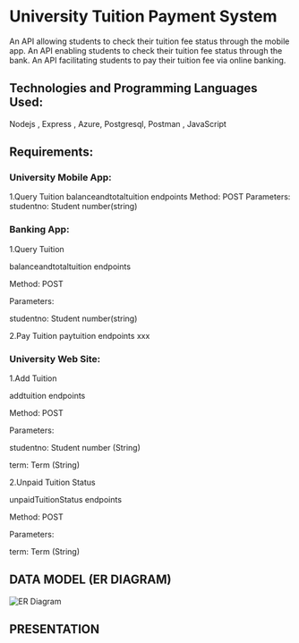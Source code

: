 # University Tuition Payment System
An API allowing students to check their tuition fee status through the mobile app.
An API enabling students to check their tuition fee status through the bank.
An API facilitating students to pay their tuition fee via online banking.

## Technologies and Programming Languages Used:
Nodejs , Express , Azure, Postgresql, Postman , JavaScript

## Requirements:

### University Mobile App:
1.Query Tuition
balanceandtotaltuition endpoints
Method: POST
Parameters: 
studentno: Student number(string)

### Banking App:
1.Query Tuition

balanceandtotaltuition endpoints

Method: POST

Parameters: 

studentno: Student number(string)

2.Pay Tuition
paytuition endpoints
xxx

### University Web Site:
1.Add Tuition

addtuition endpoints

Method: POST

Parameters:

studentno: Student number (String)

term: Term (String)

2.Unpaid Tuition Status

unpaidTuitionStatus endpoints

Method: POST

Parameters:

term: Term (String)

## DATA MODEL (ER DIAGRAM)

![ER Diagram](https://github.com/gultenguzel/maya/assets/140374859/24843e46-8597-404a-9a20-e444129dce5c)

## PRESENTATION




